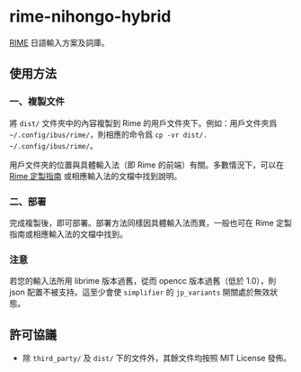 # rime-nihongo-hybrid
[RIME](http://rime.im/) 日語輸入方案及詞庫。

## 使用方法
### 一、複製文件
將 `dist/` 文件夾中的內容複製到 Rime 的用戶文件夾下。例如：用戶文件夾爲 `~/.config/ibus/rime/`，則相應的命令爲 `cp -vr dist/. ~/.config/ibus/rime/`。

用戶文件夾的位置與具體輸入法（即 Rime 的前端）有關。多數情況下，可以在 [Rime 定製指南](https://github.com/rime/home/wiki/CustomizationGuide) 或相應輸入法的文檔中找到說明。

### 二、部署
完成複製後，即可部署。部署方法同樣因具體輸入法而異，一般也可在 Rime 定製指南或相應輸入法的文檔中找到。

### 注意
若您的輸入法所用 librime 版本過舊，從而 opencc 版本過舊（低於 1.0），則 json 配置不被支持。這至少會使 `simplifier` 的 `jp_variants` 開關處於無效狀態。

## 許可協議
* 除 `third_party/` 及 `dist/` 下的文件外，其餘文件均按照 MIT License 發佈。
